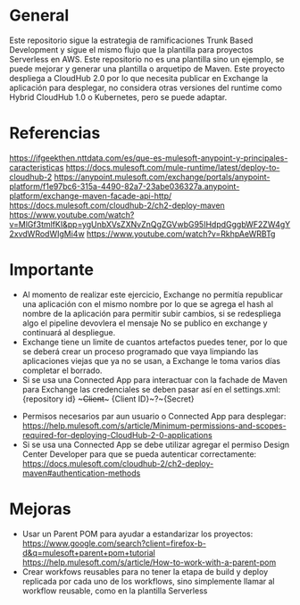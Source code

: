 # General
Este repositorio sigue la estrategia de ramificaciones Trunk Based Development y sigue el mismo flujo que la plantilla para proyectos Serverless en AWS.
Este repositorio no es una plantilla sino un ejemplo, se puede mejorar y generar una plantilla o arquetipo de Maven.
Este proyecto despliega a CloudHub 2.0 por lo que necesita publicar en Exchange la aplicación para desplegar, no considera otras versiones del runtime como Hybrid CloudHub 1.0 o Kubernetes, pero se puede adaptar.

# Referencias
https://ifgeekthen.nttdata.com/es/que-es-mulesoft-anypoint-y-principales-caracteristicas
https://docs.mulesoft.com/mule-runtime/latest/deploy-to-cloudhub-2
https://anypoint.mulesoft.com/exchange/portals/anypoint-platform/f1e97bc6-315a-4490-82a7-23abe036327a.anypoint-platform/exchange-maven-facade-api-http/
https://docs.mulesoft.com/cloudhub-2/ch2-deploy-maven
https://www.youtube.com/watch?v=MlGf3tmlfKI&pp=ygUnbXVsZXNvZnQgZGVwbG95IHdpdGggbWF2ZW4gY2xvdWRodWIgMi4w
https://www.youtube.com/watch?v=RkhpAeWRBTg

# Importante
- Al momento de realizar este ejercicio, Exchange no permitía republicar una aplicación con el mismo nombre por lo que se agrega el hash al nombre de la aplicación para permitir subir cambios, si se redespliega algo el pipeline devovlera el mensaje No se publico en exchange y continuará al despliegue.
- Exchange tiene un limite de cuantos artefactos puedes tener, por lo que se deberá crear un proceso programado que vaya limpiando las aplicaciones viejas que ya no se usan, a Exchange le toma varios días completar el borrado.
- Si se usa una Connected App para interactuar con la fachade de Maven para Exchange las credenciales se deben pasar así en el settings.xml:
    <server>
        <id>{repository id}</id>
        <username>~~~Client~~~</username>
        <password>{Client ID}~?~{Secret}</password>
    </server>
</servers>

- Permisos necesarios par aun usuario o Connected App para desplegar: https://help.mulesoft.com/s/article/Minimum-permissions-and-scopes-required-for-deploying-CloudHub-2-0-applications
- Si se usa una Connected App se debe utilizar agregar el permiso Design Center Developer para que se pueda autenticar correctamente: https://docs.mulesoft.com/cloudhub-2/ch2-deploy-maven#authentication-methods

# Mejoras
- Usar un Parent POM para ayudar a estandarizar los proyectos:
  https://www.google.com/search?client=firefox-b-d&q=mulesoft+parent+pom+tutorial
  https://help.mulesoft.com/s/article/How-to-work-with-a-parent-pom
- Crear workfows reusables para no tener la etapa de build y deploy replicada por cada uno de los workflows, sino simplemente llamar al workflow reusable, como en la plantilla Serverless
